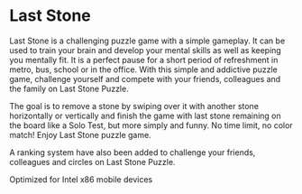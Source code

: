 # Last Stone

Last Stone is a challenging puzzle game with a simple gameplay. It can be used to train your brain and develop your mental skills as well as keeping you mentally fit. It is a perfect pause for a short period of refreshment in metro, bus, school or in the office. With this simple and addictive puzzle game, challenge yourself and compete with your friends, colleagues and the family on Last Stone Puzzle.

The goal is to remove a stone by swiping over it with another stone horizontally or vertically and finish the game with last stone remaining on the board like a Solo Test, but more simply and funny. No time limit, no color match! Enjoy Last Stone puzzle game.

A ranking system have also been added to challenge your friends, colleagues and circles on Last Stone Puzzle.

Optimized for Intel x86 mobile devices

